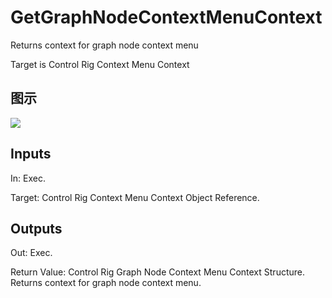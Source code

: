 # GetGraphNodeContextMenuContext

Returns context for graph node context menu

Target is Control Rig Context Menu Context

## 图示

![]($-20221218-18324559.png)

## Inputs

In: Exec.

Target: Control Rig Context Menu Context Object Reference.  

## Outputs

Out: Exec.

Return Value: Control Rig Graph Node Context Menu Context Structure. Returns context for graph node context menu.

